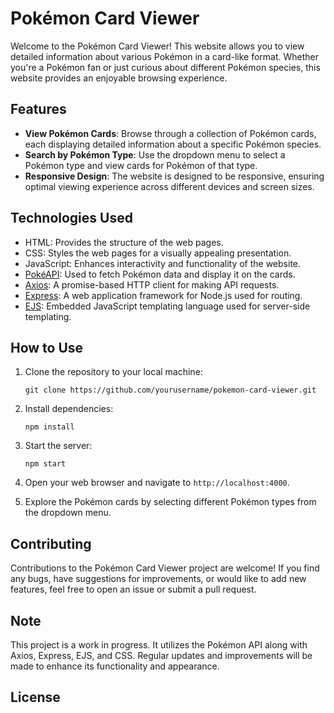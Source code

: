 # Pokémon Card Viewer

Welcome to the Pokémon Card Viewer! This website allows you to view detailed information about various Pokémon in a card-like format. Whether you're a Pokémon fan or just curious about different Pokémon species, this website provides an enjoyable browsing experience.

## Features

- **View Pokémon Cards**: Browse through a collection of Pokémon cards, each displaying detailed information about a specific Pokémon species.
- **Search by Pokémon Type**: Use the dropdown menu to select a Pokémon type and view cards for Pokémon of that type.
- **Responsive Design**: The website is designed to be responsive, ensuring optimal viewing experience across different devices and screen sizes.

## Technologies Used

- HTML: Provides the structure of the web pages.
- CSS: Styles the web pages for a visually appealing presentation.
- JavaScript: Enhances interactivity and functionality of the website.
- [PokéAPI](https://pokeapi.co/): Used to fetch Pokémon data and display it on the cards.
- [Axios](https://github.com/axios/axios): A promise-based HTTP client for making API requests.
- [Express](https://expressjs.com/): A web application framework for Node.js used for routing.
- [EJS](https://ejs.co/): Embedded JavaScript templating language used for server-side templating.

## How to Use

1. Clone the repository to your local machine:

    ```
    git clone https://github.com/yourusername/pokemon-card-viewer.git
    ```

2. Install dependencies:

    ```
    npm install
    ```

3. Start the server:

    ```
    npm start
    ```

4. Open your web browser and navigate to `http://localhost:4000`.

5. Explore the Pokémon cards by selecting different Pokémon types from the dropdown menu.

## Contributing

Contributions to the Pokémon Card Viewer project are welcome! If you find any bugs, have suggestions for improvements, or would like to add new features, feel free to open an issue or submit a pull request.

## Note

This project is a work in progress. It utilizes the Pokémon API along with Axios, Express, EJS, and CSS. Regular updates and improvements will be made to enhance its functionality and appearance.

## License



